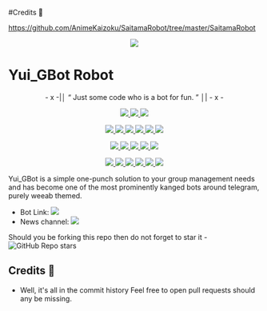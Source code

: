 #Credits 📍

https://github.com/AnimeKaizoku/SaitamaRobot/tree/master/SaitamaRobot





<p align="center">
  <img src="https://wallpaperscave.com/images/original/18/04-25/anime-one-punch-man-#4886.jpg">
</p>

# Yui_GBot Robot 

<p align="center">
- x -|│  “	Just some code who is a bot for fun. ”  │| - x -
</p>

<p align="center">
<a href="https://app.codacy.com/gh/AnimeKaizoku/Yui_GBot?utm_source=github.com&utm_medium=referral&utm_content=AnimeKaizoku/Yui_GBot&utm_campaign=Badge_Grade_Settings" alt="Codacy Badge">
<img src="https://api.codacy.com/project/badge/Grade/6141417ceaf84545bab6bd671503df51" /> </a>
<a href="https://github.com/AnimeKaizoku/Yui_GBot" alt="Libraries.io dependency status for GitHub repo"> <img src="https://img.shields.io/librariesio/github/animekaizoku/Yui_GBot" /> </a>
<a href="http://hits.dwyl.com/animekaizoku/Yui_GBot" alt="HitCount"> <img src="http://hits.dwyl.com/animekaizoku/Yui_GBot.svg" /> </a>
</p>
<p align="center">
<a href="https://github.com/AnimeKaizoku/Yui_GBot" alt="GitHub closed issues"> <img src="https://img.shields.io/github/issues-closed-raw/animekaizoku/Yui_GBot?style=flat&logo=github&color=success" /> </a>
<a href="https://github.com/AnimeKaizoku/Yui_GBot" alt="GitHub commit activity"> <img src="https://img.shields.io/github/commit-activity/m/animekaizoku/Yui_GBot" /> </a>
<a href="https://github.com/AnimeKaizoku/Yui_GBot/graphs/contributors" alt="GitHub contributors"> <img src="https://img.shields.io/github/contributors/animekaizoku/Yui_GBot?style=flat&logo=github" /> </a>
<a href="https://github.com/AnimeKaizoku/Yui_GBot/network/members" alt="GitHub forks"> <img src="https://img.shields.io/github/forks/AnimeKaizoku/Yui_GBot?label=Forks&logo=github" /> </a>
<a href="https://github.com/AnimeKaizoku/Yui_GBot" alt="GitHub closed pull requests"> <img src="https://img.shields.io/github/issues-pr-closed-raw/animekaizoku/Yui_GBot?color=success" /> </a>
<a href="https://github.com/AnimeKaizoku/Yui_GBot" alt="GitHub issues"> <img src="https://img.shields.io/github/issues-raw/animekaizoku/Yui_GBot?style=flat&logo=github&color=yellow" /> </a>
</p>
<p align="center">
<a href="https://github.com/AnimeKaizoku/Yui_GBot" alt="GitHub release (latest by date including pre-releases)"> <img src="https://img.shields.io/github/v/release/animekaizoku/Yui_GBot?include_prereleases?style=flat&logo=github" /> </a>
<a href="https://www.python.org/" alt="made-with-python"> <img src="https://img.shields.io/badge/Made%20with-Python-1f425f.svg?style=flat&logo=python&color=blue" /> </a>
<a href="https://github.com/AnimeKaizoku/Yui_GBot" alt="Docker!"> <img src="https://aleen42.github.io/badges/src/docker.svg" /> </a>
<a href="https://github.com/AnimeKaizoku/Yui_GBot" alt="GitHub repo size"> <img src="https://img.shields.io/github/repo-size/animekaizoku/Yui_GBot" /> </a>
<a href="https://github.com/AnimeKaizoku/Yui_GBot/blob/master/LICENSE" alt="GPLv3 license"> <img src="https://img.shields.io/badge/License-GPLv3-blue.svg" /> </a>
</p>
<p align="center">
<a href="https://ko-fi.com/sawada" alt="Donate!"> <img src="https://aleen42.github.io/badges/src/paypal.svg" /> </a>
<a href="https://t.me/OnePunchUpdates" alt="Telegram!"> <img src="https://aleen42.github.io/badges/src/telegram.svg" /> </a>
<a href="https://discord.animekaizoku.com" alt="Discord"> <img src="https://img.shields.io/discord/465068856692441090?style=flat&logo=discord&color=blue" /> </a>
<a href="" alt="AnimeKaizoku"> <img src="https://img.shields.io/badge/Built%20by-Kaizoku-blue" /> </a>
<a href="https://github.com/AnimeKaizoku/Yui_GBot/graphs/commit-activity" alt="Maintenance"> <img src="https://img.shields.io/badge/Maintained%3F-yes-green.svg" /> </a>
<a href="https://makeapullrequest.com" alt="PRs Welcome"> <img src="https://img.shields.io/badge/PRs-welcome-brightgreen.svg?style=flat-square" /> </a>
</p>



Yui_GBot is a simple one-punch solution to your group management needs and has become one of the most prominently kanged bots around telegram, purely weeab themed.

* Bot Link:  <a href="https://t.me/Yui_GBot" alt="Yui_GBot Robot"> <img src="https://img.shields.io/badge/%F0%9F%A4%96%20-Yui_GBot-blue" /> </a>
* News channel: <a  href="https://t.me/OnePunchUpdates" alt="One Punch Updates"> <img  src="https://img.shields.io/badge/%F0%9F%92%A1-One%20Punch%20Updates-9cf" /> </a>

Should you be forking this repo then do not forget to star it - <img alt="GitHub Repo stars" src="https://img.shields.io/github/stars/animekaizoku/Yui_GBot?color=white&label=%F0%9F%8C%9F%20star">

## Credits 📍
* Well, it's all in the commit history 
Feel free to open pull requests should any be missing.
